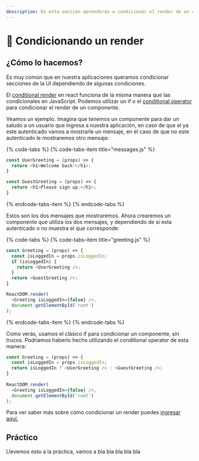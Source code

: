 ```yaml
---
description: En esta sección aprenderás a condicionar el render de un componente (la UI).
---
```


# 🤡 Condicionando un render

## ¿Cómo lo hacemos?

Es muy común que en nuestra aplicaciones queramos condicionar secciones de la UI dependiendo de algunas condiciones.

El [conditional render](https://reactjs.org/docs/conditional-rendering.html) en react funciona de la misma manera que las condicionales en JavaScript. Podemos utilizar un if o el [conditional operator](https://developer.mozilla.org/en-US/docs/Web/JavaScript/Reference/Operators/Conditional_Operator) para condicionar el render de un componente. 

Veamos un ejemplo. Imagina que tenemos un componente para dar un saludo a un usuario que ingresa a nuestra aplicación, en caso de que el ya este autenticado vamos a mostrarle un mensaje, en el caso de que no este autenticado le mostraremos otro mensaje:

{% code-tabs %}
{% code-tabs-item title="messages.js" %}
```javascript
const UserGreeting = (props) => {
  return <h1>Welcome back!</h1>;
}

const GuestGreeting = (props) => {
  return <h1>Please sign up.</h1>;
}
```
{% endcode-tabs-item %}
{% endcode-tabs %}

Estos son los dos mensajes que mostraremos. Ahora crearemos un componente que utiliza los dos mensajes, y dependiendo de si esta autenticado o no muestra el que corresponde:

{% code-tabs %}
{% code-tabs-item title="greeting.js" %}
```javascript
const Greeting = (props) => {
  const isLoggedIn = props.isLoggedIn;
  if (isLoggedIn) {
    return <UserGreeting />;
  }
  return <GuestGreeting />;
}

ReactDOM.render(
  <Greeting isLoggedIn={false} />,
  document.getElementById('root')
);
```
{% endcode-tabs-item %}
{% endcode-tabs %}

Como verás, usamos el clásico if para condicionar un componente, sin trucos. Podríamos haberlo hecho utilizando el conditional operator de esta manera:

```javascript
const Greeting = (props) => {
  const isLoggedIn = props.isLoggedIn;
  return isLoggedIn ? <UserGreeting /> : <GuestGreeting />;
}
​
ReactDOM.render(
  <Greeting isLoggedIn={false} />,
  document.getElementById('root')
);
```

Para ver saber más sobre cómo condicionar un render puedes [ingresar aquí.](https://reactjs.org/docs/conditional-rendering.html)

## Práctico

Llevemos esto a la práctica, vamos a bla bla bla bla bla

